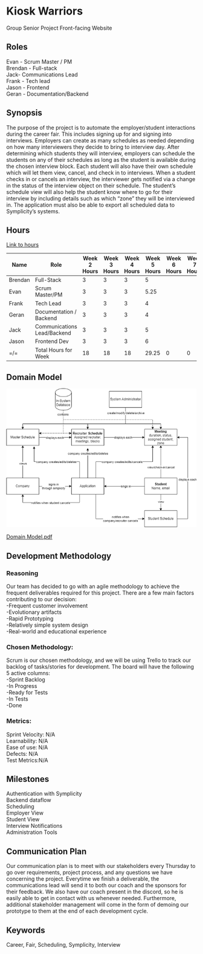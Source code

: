 # Kiosk Warriors
Group Senior Project Front-facing Website


## Roles
Evan - Scrum Master / PM<br>
Brendan - Full-stack<br>
Jack- Communications Lead<br>
Frank - Tech lead<br>
Jason - Frontend<br>
Geran - Documentation/Backend<br>

## Synopsis
The purpose of the project is to automate the employer/student interactions during the career fair. This includes signing up for and signing into interviews. Employers can create as many schedules as needed depending on how many interviewers they decide to bring to interview day.  After determining which students they will interview, employers can schedule the students on any of their schedules as long as the student is available during the chosen interview block. Each student will also have their own schedule which will let them view, cancel, and check in to interviews. When a student checks in or cancels an interview, the interviewer gets notified via a change in the status of the interview object on their schedule. The student’s schedule view will also help the student know where to go for their interview by including details such as which “zone” they will be interviewed in. The application must also be able to export all scheduled data to Symplicity’s systems. 

## Hours
[Link to hours](https://docs.google.com/spreadsheets/d/1xAHLvo-fBwB6ZvhZdQ5gmMZXveX7XbWQiBJ8mm3cors/edit?usp=sharing)

| Name                 | Role                        | Week 2 Hours | Week 3 Hours | Week 4 Hours | Week 5 Hours | Week 6 Hours | Week 7 Hours | Week 8 Hours | Week 9 Hours | Week 10 Hours | Week 11 Hours | Week 12 Hours | Week 13 Hours | Week 14 Hours | Week 15 Hours |
| -------------------- | --------------------------- | ------------ | ------------ | ------------ | ------------ | ------------ | ------------ | ------------ | ------------ | ------------- | ------------- | ------------- | ------------- | ------------- | ------------- |
| Brendan              | Full-Stack                  | 3            | 3            | 3            | 5            |              |              |              |              |               |               |               |               |               |               |
| Evan                 | Scrum Master/PM             | 3            | 3            | 3            | 5.25         |              |              |              |              |               |               |               |               |               |               |
| Frank                | Tech Lead                   | 3            | 3            | 3            | 4            |              |              |              |              |               |               |               |               |               |               |
| Geran                | Documentation / Backend     | 3            | 3            | 3            | 4            |              |              |              |              |               |               |               |               |               |               |
| Jack                 | Communications Lead/Backend | 3            | 3            | 3            | 5            |              |              |              |              |               |               |               |               |               |               |
| Jason                | Frontend Dev                | 3            | 3            | 3            | 6            |              |              |              |              |               |               |               |               |               |               |
| =/=                  | Total Hours for Week        | 18           | 18           | 18           | 29.25        | 0            | 0            | 0            | 0            | 0             | 0             | 0             | 0             | 0             | 0             |

## Domain Model
![Domain Model](domain_model.png)

[Domain Model.pdf](https://github.com/BrendanMYoung/KioskWarriorsWebsite/files/12694047/Domain.Model.pdf)

## Development Methodology
### Reasoning
Our team has decided to go with an agile methodology to achieve the frequent deliverables required for this project. There are a few main factors contributing to our decision: <br>
-Frequent customer involvement<br>
-Evolutionary artifacts<br>
-Rapid Prototyping<br>
-Relatively simple system design<br>
-Real-world and educational experience<br>
### Chosen Methodology:
Scrum is our chosen methodology, and we will be using Trello to track our backlog of tasks/stories for development. The board will have the following 5 active columns: <br>
-Sprint Backlog<br>
-In Progress<br>
-Ready for Tests<br>
-In Tests<br>
-Done<br>

### Metrics:
Sprint Velocity: N/A <br>
Learnability: N/A<br>
Ease of use: N/A<br>
Defects: N/A<br>
Test Metrics:N/A<br>
## Milestones
Authentication with Symplicity <br>
Backend dataflow<br>
Scheduling<br>
Employer View<br>
Student View<br>
Interview Notifications<br>
Administration Tools<br>


## Communication Plan
Our communication plan is to meet with our stakeholders every Thursday to go over requirements, project process, and any questions we have concerning the project. Everytime we finish a deliverable, the communications lead will send it to both our coach and the sponsors for their feedback. We also have our coach present in the discord, so he is easily able to get in contact with us whenever needed. Furthermore, additional stakeholder management will come in the form of demoing our prototype to them at the end of each development cycle.

## Keywords
Career, Fair, Scheduling, Symplicity, Interview
